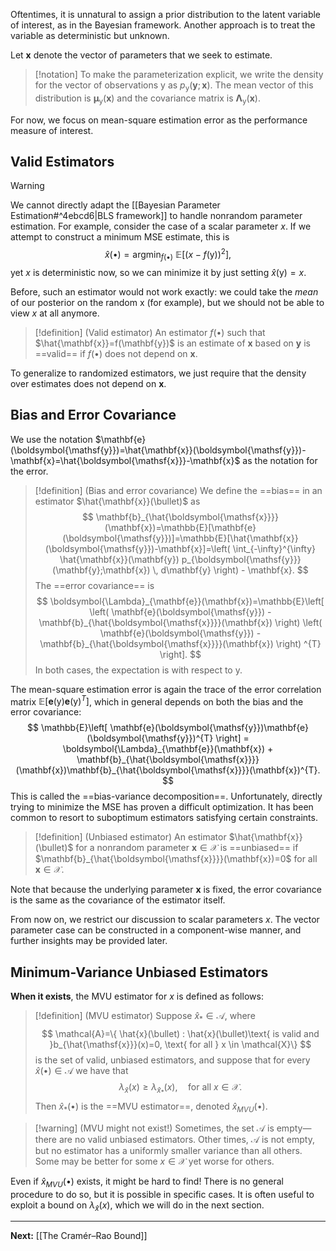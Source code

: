 Oftentimes, it is unnatural to assign a prior distribution to the latent variable of interest, as in the Bayesian framework. Another approach is to treat the variable as deterministic but unknown. 

Let $\mathbf{x}$ denote the vector of parameters that we seek to estimate.

> [!notation]
> To make the parameterization explicit, we write the density for the vector of observations $\boldsymbol{\mathsf{y}}$ as $p_{\boldsymbol{\mathsf{y}}}(\mathbf{y};\mathbf{x})$. The mean vector of this distribution is $\boldsymbol{\mu}_{\boldsymbol{\mathsf{y}}}(\mathbf{x})$ and the covariance matrix is $\boldsymbol{\Lambda}_{\boldsymbol{\mathsf{y}}}(\mathbf{x})$.
> 

For now, we focus on mean-square estimation error as the performance measure of interest.

## Valid Estimators

> [!warning]
> We cannot directly adapt the [[Bayesian Parameter Estimation#^4ebcd6|BLS framework]] to handle nonrandom parameter estimation. For example, consider the case of a scalar parameter $x$. If we attempt to construct a minimum MSE estimate, this is
> $$
> \hat{x}(\bullet) = \mathop{\arg\min}_{f(\bullet)}\ \mathbb{E}\left[ (x-f(\boldsymbol{\mathsf{y}}))^{2} \right], 
> $$
> yet $x$ is deterministic now, so we can minimize it by just setting $\hat{x}(\boldsymbol{\mathsf{y}})=x$.

Before, such an estimator would not work exactly: we could take the *mean* of our posterior on the random $\boldsymbol{\mathsf{x}}$ (for example), but we should not be able to view $x$ at all anymore.

> [!definition] (Valid estimator)
> An estimator $f(\bullet)$ such that $\hat{\mathbf{x}}=f(\mathbf{y})$ is an estimate of $\mathbf{x}$ based on $\mathbf{y}$ is ==valid== if $f(\bullet)$ does not depend on $\mathbf{x}$.

To generalize to randomized estimators, we just require that the density over estimates does not depend on $\mathbf{x}$. 

## Bias and Error Covariance

We use the notation $\mathbf{e}(\boldsymbol{\mathsf{y}})=\hat{\mathbf{x}}(\boldsymbol{\mathsf{y}})-\mathbf{x}=\hat{\boldsymbol{\mathsf{x}}}-\mathbf{x}$ as the notation for the error.

> [!definition] (Bias and error covariance)
> We define the ==bias== in an estimator $\hat{\mathbf{x}}(\bullet)$ as
> $$
> \mathbf{b}_{\hat{\boldsymbol{\mathsf{x}}}}(\mathbf{x})=\mathbb{E}[\mathbf{e}(\boldsymbol{\mathsf{y}})]=\mathbb{E}[\hat{\mathbf{x}}(\boldsymbol{\mathsf{y}})-\mathbf{x}]=\left( \int_{-\infty}^{\infty} \hat{\mathbf{x}}(\mathbf{y}) p_{\boldsymbol{\mathsf{y}}}(\mathbf{y};\mathbf{x}) \, d\mathbf{y}  \right) - \mathbf{x}.  
> $$
> The ==error covariance== is
> $$
> \boldsymbol{\Lambda}_{\mathbf{e}}(\mathbf{x})=\mathbb{E}\left[ \left( \mathbf{e}(\boldsymbol{\mathsf{y}}) - \mathbf{b}_{\hat{\boldsymbol{\mathsf{x}}}}(\mathbf{x}) \right) \left( \mathbf{e}(\boldsymbol{\mathsf{y}}) - \mathbf{b}_{\hat{\boldsymbol{\mathsf{x}}}}(\mathbf{x}) \right) ^{T}  \right]. 
> $$
> In both cases, the expectation is with respect to $\boldsymbol{\mathsf{y}}$.

The mean-square estimation error is again the trace of the error correlation matrix $\mathbb{E}\left[ \mathbf{e}(\boldsymbol{\mathsf{y}})\mathbf{e}(\boldsymbol{\mathsf{y}})^{T} \right]$, which in general depends on both the bias and the error covariance:
$$
\mathbb{E}\left[ \mathbf{e}(\boldsymbol{\mathsf{y}})\mathbf{e}(\boldsymbol{\mathsf{y}})^{T} \right] = \boldsymbol{\Lambda}_{\mathbf{e}}(\mathbf{x}) + \mathbf{b}_{\hat{\boldsymbol{\mathsf{x}}}}(\mathbf{x})\mathbf{b}_{\hat{\boldsymbol{\mathsf{x}}}}(\mathbf{x})^{T}.
$$
This is called the ==bias-variance decomposition==. Unfortunately, directly trying to minimize the MSE has proven a difficult optimization. It has been common to resort to suboptimum estimators satisfying certain constraints.

> [!definition] (Unbiased estimator)
> An estimator $\hat{\mathbf{x}}(\bullet)$ for a nonrandom parameter $\mathbf{x}\in \mathcal{X}$ is ==unbiased== if $\mathbf{b}_{\hat{\boldsymbol{\mathsf{x}}}}(\mathbf{x})=0$ for all $\mathbf{x} \in \mathcal{X}$. 

Note that because the underlying parameter $\mathbf{x}$ is fixed, the error covariance is the same as the covariance of the estimator itself.

From now on, we restrict our discussion to scalar parameters $x$. The vector parameter case can be constructed in a component-wise manner, and further insights may be provided later.

## Minimum-Variance Unbiased Estimators

**When it exists**, the MVU estimator for $x$ is defined as follows:

> [!definition] (MVU estimator)
> Suppose $\hat{x}_{*}\in \mathcal{A}$, where
> $$
> \mathcal{A}=\{ \hat{x}(\bullet) : \hat{x}(\bullet)\text{ is valid and }b_{\hat{\mathsf{x}}}(x)=0, \text{ for all } x \in \mathcal{X}\}
> $$
> is the set of valid, unbiased estimators, and suppose that for every $\hat{x}(\bullet)\in \mathcal{A}$ we have that
> $$
> \lambda_{\hat{x}}(x)\geq \lambda_{\hat{x}_{*}}(x),\quad \text{for all }x \in \mathcal{X}.
> $$
> Then $\hat{x}_{*}(\bullet)$ is the ==MVU estimator==, denoted $\hat{x}_{MVU}(\bullet)$.

> [!warning] (MVU might not exist!)
> Sometimes, the set $\mathcal{A}$ is empty—there are no valid unbiased estimators. Other times, $\mathcal{A}$ is not empty, but no estimator has a uniformly smaller variance than all others. Some may be better for some $x \in \mathcal{X}$ yet worse for others. 
> 

Even if $\hat{x}_{MVU}(\bullet)$ exists, it might be hard to find! There is no general procedure to do so, but it is possible in specific cases. It is often useful to exploit a bound on $\lambda_{\hat{x}}(x)$, which we will do in the next section. 

---

**Next:** [[The Cramér–Rao Bound]]